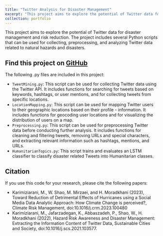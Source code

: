 ```yaml
---
title: "Twitter Analysis for Disaster Management"
excerpt: "This project aims to explore the potential of Twitter data for disaster management and risk reduction. The project includes several Python scripts that can be used for collecting, preprocessing, and analyzing Twitter data related to natural hazards and disasters.<br/><img src='/images/DisasterTweet.png'>"
collection: portfolio
---
```


This project aims to explore the potential of Twitter data for disaster management and risk reduction. The project includes several Python scripts that can be used for collecting, preprocessing, and analyzing Twitter data related to natural hazards and disasters.

## Find this project on  [GitHub](https://github.com/sepehrkrz/TwitterAnalysis-DisasterManagement)
The following .py files are included in this project:

- `TweetMining.py`: This script can be used for collecting Twitter data using the Twitter API. It includes functions for searching for tweets based on keywords, hashtags, or user mentions, and for collecting tweets from specific locations.
- `LocationMapping.py`: This script can be used for mapping Twitter users to their geographic locations based on their profile - information. It includes functions for geocoding user locations and for visualizing the distribution of users on a map.
- `Preprocessing.py`: This script can be used for preprocessing Twitter data before conducting further analysis. It includes functions for cleaning and filtering tweets, removing URLs and special characters, and extracting relevant information such as hashtags, mentions, and URLs.
- `HumanitarianTopics.py`: This script trains and evaluates an LSTM classifier to classify disaster related Tweets into Humanitarian classes.

## Citation
If you use this code for your research, please cite the following papers:

- Karimiziarani, M., W. Shao, M. Mirzaei, and H. Moradkhani (2023), Toward Reduction of Detrimental Effects of Hurricanes using a Social Media Data Analytic Approach: How Climate Change is perceived?, Climate Risk Management, doi:10.1016/j.crm.2023.100480
- Karimiziarani, M., Jafarzadegan, K., Abbaszadeh, P., Shao, W., H. Moradkhani (2022), Hazard Risk Awareness and Disaster Management: Extracting the Information Content of Twitter Data, Sustainable Cities and Society, doi:10.1016/j.scs.2021.103577.